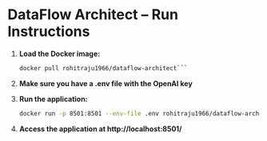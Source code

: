 # DataFlow Architect – Run Instructions

1. **Load the Docker image:**

   ```bash
   docker pull rohitraju1966/dataflow-architect```

2. **Make sure you have a .env file with the OpenAI key**

3. **Run the application:**
   ```bash
   docker run -p 8501:8501 --env-file .env rohitraju1966/dataflow-architect```

4. **Access the application at http://localhost:8501/**
